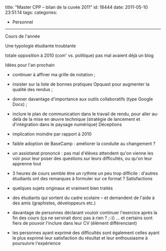 title: "Master CPP – bilan de la cuvée 2011"
id: 18444
date: 2011-05-10 23:51:14
tags: 
categories: 
- Personnel
---

Cours de l'année

Une typologie étudiante troublante

totale opposition à 2010 (com' vs. politique)
pas mal avaient déjà un blog

Idées pour l'an prochain

*   continuer à affiner ma grille de notation ;
*   insister sur la liste de bonnes pratiques Opquast pour augmenter la qualité des rendus ;
*   donner davantage d'importance aux outils collaboratifs (type Google Docs) ;
*   inclure le plan de communication dans le travail de rendu, pour aller au-delà de la mise en œuvre technique (stratégie de lancement et d'intégration dans le paysage numérique)
Déceptions

*   implication moindre par rapport à 2010
*   faible adoption de BaseCamp : améliorer la conduite au changement ?
*   un assistanat prononcé : pas mal d'élèves attendent qu'on vienne les voir pour leur poser des questions sur leurs difficultés, ou qu'on leur apprenne tout
*   3 heures de cours semble être un rythme un peu trop difficile : d'autres étudiants ont des remarques à formuler sur ce format ?
Satisfactions

*   quelques sujets originaux et vraiment bien traités
*   des étudiants qui sortent du cadre scolaire – et demandent de l'aide à des amis (graphistes, développeurs etc.)
*   davantage de personnes déclarant vouloir continuer l'exercice après la fin des cours (ça ne servirait donc pas à rien ? ;-)) ... et certains sont fiers de pouvoir l'inclure dans leur CV (élément différenciant)
*   les personnes ayant exprimé des difficultés sont également celles ayant le plus exprimé leur satisfaction du résultat et leur enthousiasme à poursuivre l'expérience